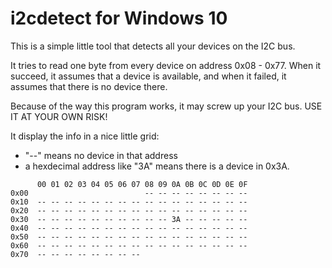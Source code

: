 # i2cdetect for Windows 10

This is a simple little tool that detects all your devices on the I2C bus.

It tries to read one byte from every device on address 0x08 - 0x77. When it succeed, it assumes that a device is available, and when it failed, it assumes that there is no device there.

Because of the way this program works, it may screw up your I2C bus. USE IT AT YOUR OWN RISK!

It display the info in a nice little grid:
- "--" means no device in that address
- a hexdecimal address like "3A" means there is a device in 0x3A.

```
      00 01 02 03 04 05 06 07 08 09 0A 0B 0C 0D 0E 0F
0x00                          -- -- -- -- -- -- -- --
0x10  -- -- -- -- -- -- -- -- -- -- -- -- -- -- -- --
0x20  -- -- -- -- -- -- -- -- -- -- -- -- -- -- -- --
0x30  -- -- -- -- -- -- -- -- -- -- 3A -- -- -- -- --
0x40  -- -- -- -- -- -- -- -- -- -- -- -- -- -- -- --
0x50  -- -- -- -- -- -- -- -- -- -- -- -- -- -- -- --
0x60  -- -- -- -- -- -- -- -- -- -- -- -- -- -- -- --
0x70  -- -- -- -- -- -- -- --
```
